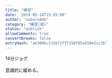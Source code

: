 ```yaml
---
title: "練習"
date: '2019-05-14T15:55:00'
author: "subaru44k"
category: "練習(弱)"
status: "publish"
allowComments: true
convertBreaks: false
entryHash: "a63096c1326f2ff7158f95a559e5cc3b"
---
```

14分ジョグ<br>
<br>
意識的に緩める。
